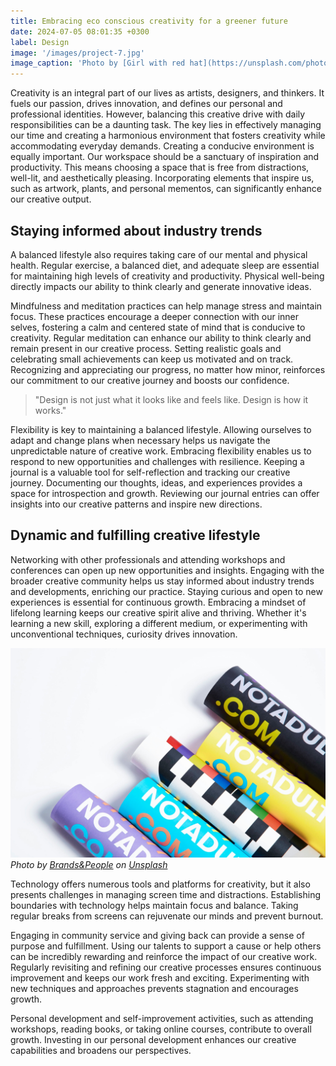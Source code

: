 ```yaml
---
title: Embracing eco conscious creativity for a greener future
date: 2024-07-05 08:01:35 +0300
label: Design
image: '/images/project-7.jpg'
image_caption: 'Photo by [Girl with red hat](https://unsplash.com/photos/campbells-chicken-noodle-soup-can-C0MAGd-6aZM) on [Unsplash](https://unsplash.com/)'
---
```


Creativity is an integral part of our lives as artists, designers, and thinkers. It fuels our passion, drives innovation, and defines our personal and professional identities. However, balancing this creative drive with daily responsibilities can be a daunting task. The key lies in effectively managing our time and creating a harmonious environment that fosters creativity while accommodating everyday demands. Creating a conducive environment is equally important. Our workspace should be a sanctuary of inspiration and productivity. This means choosing a space that is free from distractions, well-lit, and aesthetically pleasing. Incorporating elements that inspire us, such as artwork, plants, and personal mementos, can significantly enhance our creative output.

## Staying informed about industry trends

A balanced lifestyle also requires taking care of our mental and physical health. Regular exercise, a balanced diet, and adequate sleep are essential for maintaining high levels of creativity and productivity. Physical well-being directly impacts our ability to think clearly and generate innovative ideas.

Mindfulness and meditation practices can help manage stress and maintain focus. These practices encourage a deeper connection with our inner selves, fostering a calm and centered state of mind that is conducive to creativity. Regular meditation can enhance our ability to think clearly and remain present in our creative process.
Setting realistic goals and celebrating small achievements can keep us motivated and on track. Recognizing and appreciating our progress, no matter how minor, reinforces our commitment to our creative journey and boosts our confidence.

> "Design is not just what it looks like and feels like. Design is how it works."

Flexibility is key to maintaining a balanced lifestyle. Allowing ourselves to adapt and change plans when necessary helps us navigate the unpredictable nature of creative work. Embracing flexibility enables us to respond to new opportunities and challenges with resilience. Keeping a journal is a valuable tool for self-reflection and tracking our creative journey. Documenting our thoughts, ideas, and experiences provides a space for introspection and growth. Reviewing our journal entries can offer insights into our creative patterns and inspire new directions.

## Dynamic and fulfilling creative lifestyle

Networking with other professionals and attending workshops and conferences can open up new opportunities and insights. Engaging with the broader creative community helps us stay informed about industry trends and developments, enriching our practice.
Staying curious and open to new experiences is essential for continuous growth. Embracing a mindset of lifelong learning keeps our creative spirit alive and thriving. Whether it's learning a new skill, exploring a different medium, or experimenting with unconventional techniques, curiosity drives innovation.

![Poster](/images/project-example-4-1.jpg)
*Photo by [Brands&People](https://unsplash.com/photos/happy-birthday-greeting-card-on-white-surface-t79TGwwVlZA) on [Unsplash](https://unsplash.com/)*

Technology offers numerous tools and platforms for creativity, but it also presents challenges in managing screen time and distractions. Establishing boundaries with technology helps maintain focus and balance. Taking regular breaks from screens can rejuvenate our minds and prevent burnout.

Engaging in community service and giving back can provide a sense of purpose and fulfillment. Using our talents to support a cause or help others can be incredibly rewarding and reinforce the impact of our creative work.
Regularly revisiting and refining our creative processes ensures continuous improvement and keeps our work fresh and exciting. Experimenting with new techniques and approaches prevents stagnation and encourages growth.

Personal development and self-improvement activities, such as attending workshops, reading books, or taking online courses, contribute to overall growth. Investing in our personal development enhances our creative capabilities and broadens our perspectives.